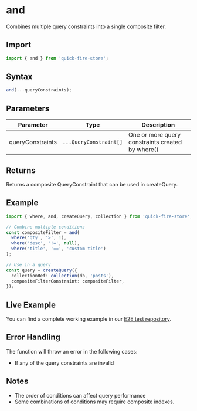 # and

Combines multiple query constraints into a single composite filter.

## Import

```typescript
import { and } from 'quick-fire-store';
```

## Syntax

```typescript
and(...queryConstraints);
```

## Parameters

| Parameter        | Type                   | Description                                      |
| ---------------- | ---------------------- | ------------------------------------------------ |
| queryConstraints | `...QueryConstraint[]` | One or more query constraints created by where() |

## Returns

Returns a composite QueryConstraint that can be used in createQuery.

## Example

```typescript
import { where, and, createQuery, collection } from 'quick-fire-store';

// Combine multiple conditions
const compositeFilter = and(
  where('qty', '>', 1),
  where('desc', '!=', null),
  where('title', '==', 'custom title')
);

// Use in a query
const query = createQuery({
  collectionRef: collection(db, 'posts'),
  compositeFilterConstraint: compositeFilter,
});
```

## Live Example

You can find a complete working example in our [E2E test repository](https://github.com/YOUR_USERNAME/e2e-nextjs/blob/main/app/store-functions/page.tsx).

## Error Handling

The function will throw an error in the following cases:

- If any of the query constraints are invalid

## Notes

- The order of conditions can affect query performance
- Some combinations of conditions may require composite indexes.
